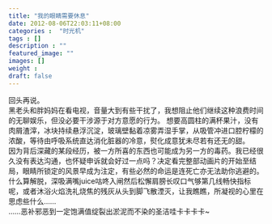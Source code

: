 ```yaml
---
title: "我的眼睛需要休息"
date: 2012-08-06T22:03:11+08:00
categories :  "时光机"
tags : []
description : ""
featured_image: ""
images: []
weight : 
draft: false
---
```

回头再说。  
黑老头和胖妈妈在看电视，音量大到有些干扰了，我想阻止他们继续这种浪费时间的无聊娱乐，但没必要干涉源于对方意愿的行为。<!--more-->
想要高圆柱的满杯果汁，没有肉屑渣滓，冰块持续悬浮沉淀，玻璃壁黏着凉雾弄湿手掌，从吸管冲进口腔柠檬的浓酸，等待由呼吸系统直达消化脏器的冷意，熨化成意犹未尽若有还无的甜。  
因为背后深藏的某段经历，被一方所喜的东西也可能成为另一方的毒药。我已经很久没有表达沟通，也怀疑申诉就会好过一点吗？决定看完整部动画片的开始至结局，眼睛所锁定的风景早成为注定，有些必然的命运是连死亡亦无法助你逃避的。  
什么算解脱，深吸满嘴juice咕咚入闸然后松懈肩膀长叹口气够第几线畅快指标呢，或者沐浴火焰洗礼烧焦的残灰从头到脚飞散湮灭，让我瞧瞧，所凝视的心里在思虑些什么……  
……恶补邪恶到一定饱满值绽裂出淤泥而不染的圣洁哇卡卡卡卡~  